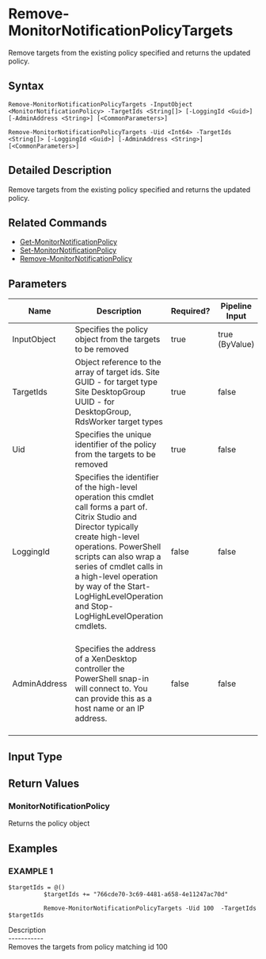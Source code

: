 ﻿# Remove-MonitorNotificationPolicyTargets

   Remove targets from the existing policy specified and returns the updated policy.

## Syntax
```
Remove-MonitorNotificationPolicyTargets -InputObject <MonitorNotificationPolicy> -TargetIds <String[]> [-LoggingId <Guid>] [-AdminAddress <String>] [<CommonParameters>]

Remove-MonitorNotificationPolicyTargets -Uid <Int64> -TargetIds <String[]> [-LoggingId <Guid>] [-AdminAddress <String>] [<CommonParameters>]
```

## Detailed Description
   Remove targets from the existing policy specified and returns the updated policy.

## Related Commands
  * [Get-MonitorNotificationPolicy](Get-MonitorNotificationPolicy.html)
  * [Set-MonitorNotificationPolicy](Set-MonitorNotificationPolicy.html)
  * [Remove-MonitorNotificationPolicy](Remove-MonitorNotificationPolicy.html)
## Parameters

| Name   | Description | Required? | Pipeline Input | Default Value |
| --- | --- | --- | --- | --- |
| InputObject | Specifies the policy object from the targets to be removed | true | true (ByValue) |  |
| TargetIds | Object reference to the array of target ids. Site GUID - for target type Site DesktopGroup UUID - for DesktopGroup, RdsWorker target types | true | false |  |
| Uid | Specifies the unique identifier of the policy from the targets to be removed | true | false |  |
| LoggingId | Specifies the identifier of the high-level operation this cmdlet call forms a part of. Citrix Studio and Director typically create high-level operations. PowerShell scripts can also wrap a series of cmdlet calls in a high-level operation by way of the Start-LogHighLevelOperation and Stop-LogHighLevelOperation cmdlets. | false | false |  |
| AdminAddress | Specifies the address of a XenDesktop controller the PowerShell snap-in will connect to. You can provide this as a host name or an IP address. | false | false | Localhost. Once a value is provided by any cmdlet, this value becomes the default. |

## Input Type
### 
   
## Return Values
### MonitorNotificationPolicy
   Returns the policy object
## Examples

### EXAMPLE 1
```
$targetIds = @()
          $targetIds += "766cde70-3c69-4481-a658-4e11247ac70d"
          
          Remove-MonitorNotificationPolicyTargets -Uid 100  -TargetIds $targetIds
```
   Description<br>-----------<br>Removes the targets from policy matching id 100
